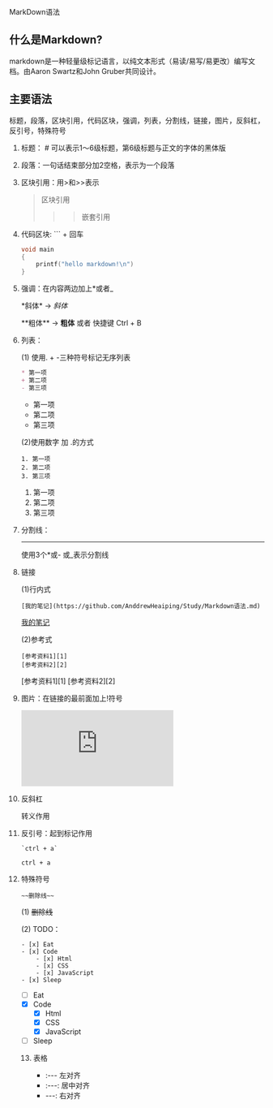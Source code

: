 MarkDown语法

## 什么是Markdown?

markdown是一种轻量级标记语言，以纯文本形式（易读/易写/易更改）编写文档。由Aaron Swartz和John Gruber共同设计。

## 主要语法

标题，段落，区块引用，代码区块，强调，列表，分割线，链接，图片，反斜杠，反引号，特殊符号

1. 标题： # 可以表示1～6级标题，第6级标题与正文的字体的黑体版

2. 段落：一句话结束部分加2空格，表示为一个段落 

3. 区块引用：用>和>>表示

   > 区块引用
   >
   > > > 嵌套引用

4. 代码区块:  ``` + 回车

   ```C
   void main
   {
       printf("hello markdown!\n")
   }    
   ```

5. 强调：在内容两边加上*或者_

   \*斜体\*  -> *斜体*  

   \*\*粗体\*\* -> **粗体**  或者 快捷键 Ctrl + B 

6. 列表：

   (1) 使用.   +   -三种符号标记无序列表

   ```markdown
   * 第一项
   + 第二项
   - 第三项
   ```

   * 第一项
   + 第二项

   - 第三项

   (2)使用数字 加 .的方式

   ```
   1. 第一项
   2. 第二项
   3. 第三项
   ```

   1. 第一项
   2. 第二项
   3. 第三项

7. 分割线：

   ---

   使用3个*或- 或_表示分割线

8. 链接

   (1)行内式

   ```
   [我的笔记](https://github.com/AnddrewHeaiping/Study/Markdown语法.md)
   ```

   [我的笔记](https://github.com/AnddrewHeaiping/Study/Markdown语法.md)

   (2)参考式

   ```
   [参考资料1][1]
   [参考资料2][2]
   ```

   [参考资料1][1]
   [参考资料2][2]

9. 图片：在链接的最前面加上!符号

   ![我的笔记](https://github.com/AnddrewHeaiping/Study/Markdown语法.md)

10. 反斜杠 

    转义作用

11. 反引号：起到标记作用

    ```
    `ctrl + a`
    ```

    `ctrl + a`

12. 特殊符号 

    ```
    ~~删除线~~
    ```

    (1) ~~删除线~~

    (2) TODO：

    ```
    - [x] Eat
    - [x] Code
    	- [x] Html
    	- [x] CSS
    	- [x] JavaScript
    - [x] Sleep
    ```

    - [ ] Eat
    - [x] Code
    	- [x] Html
    	- [x] CSS
    	- [x] JavaScript
    - [ ] Sleep

    13. 表格

        * :--- 左对齐
        * :---: 居中对齐
        * ---: 右对齐

        

